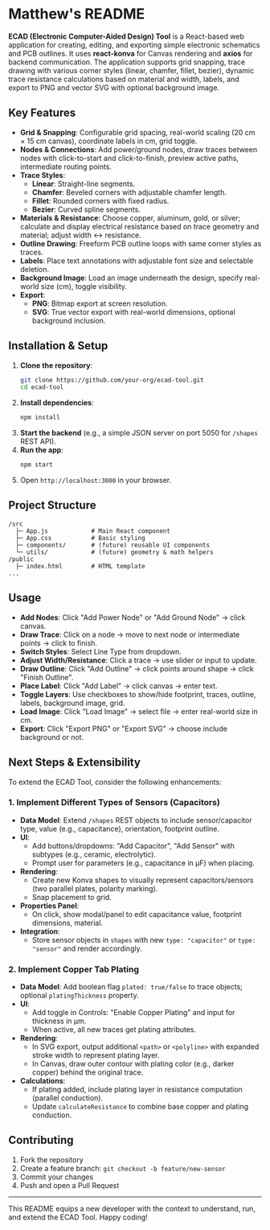 # Matthew's README

**ECAD (Electronic Computer-Aided Design) Tool** is a React-based web application for creating, editing, and exporting simple electronic schematics and PCB outlines. It uses **react-konva** for Canvas rendering and **axios** for backend communication. The application supports grid snapping, trace drawing with various corner styles (linear, chamfer, fillet, bezier), dynamic trace resistance calculations based on material and width, labels, and export to PNG and vector SVG with optional background image.

## Key Features

- **Grid & Snapping**: Configurable grid spacing, real-world scaling (20 cm × 15 cm canvas), coordinate labels in cm, grid toggle.
- **Nodes & Connections**: Add power/ground nodes, draw traces between nodes with click-to-start and click-to-finish, preview active paths, intermediate routing points.
- **Trace Styles**:
  - **Linear**: Straight-line segments.
  - **Chamfer**: Beveled corners with adjustable chamfer length.
  - **Fillet**: Rounded corners with fixed radius.
  - **Bezier**: Curved spline segments.
- **Materials & Resistance**: Choose copper, aluminum, gold, or silver; calculate and display electrical resistance based on trace geometry and material; adjust width ↔ resistance.
- **Outline Drawing**: Freeform PCB outline loops with same corner styles as traces.
- **Labels**: Place text annotations with adjustable font size and selectable deletion.
- **Background Image**: Load an image underneath the design, specify real-world size (cm), toggle visibility.
- **Export**:
  - **PNG**: Bitmap export at screen resolution.
  - **SVG**: True vector export with real-world dimensions, optional background inclusion.

## Installation & Setup

1. **Clone the repository**:
   ```bash
   git clone https://github.com/your-org/ecad-tool.git
   cd ecad-tool
   ```
2. **Install dependencies**:
   ```bash
   npm install
   ```
3. **Start the backend** (e.g., a simple JSON server on port 5050 for `/shapes` REST API).
4. **Run the app**:
   ```bash
   npm start
   ```
5. Open `http://localhost:3000` in your browser.

## Project Structure

```
/src
  ├─ App.js            # Main React component
  ├─ App.css           # Basic styling
  ├─ components/       # (future) reusable UI components
  └─ utils/            # (future) geometry & math helpers
/public
  ├─ index.html        # HTML template
...
```

## Usage

- **Add Nodes**: Click "Add Power Node" or "Add Ground Node" → click canvas.
- **Draw Trace**: Click on a node → move to next node or intermediate points → click to finish.
- **Switch Styles**: Select Line Type from dropdown.
- **Adjust Width/Resistance**: Click a trace → use slider or input to update.
- **Draw Outline**: Click "Add Outline" → click points around shape → click "Finish Outline".
- **Place Label**: Click "Add Label" → click canvas → enter text.
- **Toggle Layers**: Use checkboxes to show/hide footprint, traces, outline, labels, background image, grid.
- **Load Image**: Click "Load Image" → select file → enter real-world size in cm.
- **Export**: Click "Export PNG" or "Export SVG" → choose include background or not.

## Next Steps & Extensibility

To extend the ECAD Tool, consider the following enhancements:

### 1. Implement Different Types of Sensors (Capacitors)

- **Data Model**: Extend `/shapes` REST objects to include sensor/capacitor type, value (e.g., capacitance), orientation, footprint outline.
- **UI**:
  - Add buttons/dropdowns: "Add Capacitor", "Add Sensor" with subtypes (e.g., ceramic, electrolytic).
  - Prompt user for parameters (e.g., capacitance in μF) when placing.
- **Rendering**:
  - Create new Konva shapes to visually represent capacitors/sensors (two parallel plates, polarity marking).
  - Snap placement to grid.
- **Properties Panel**:
  - On click, show modal/panel to edit capacitance value, footprint dimensions, material.
- **Integration**:
  - Store sensor objects in `shapes` with new `type: "capacitor"` or `type: "sensor"` and render accordingly.

### 2. Implement Copper Tab Plating

- **Data Model**: Add boolean flag `plated: true/false` to trace objects; optional `platingThickness` property.
- **UI**:
  - Add toggle in Controls: "Enable Copper Plating" and input for thickness in μm.
  - When active, all new traces get plating attributes.
- **Rendering**:
  - In SVG export, output additional `<path>` or `<polyline>` with expanded stroke width to represent plating layer.
  - In Canvas, draw outer contour with plating color (e.g., darker copper) behind the original trace.
- **Calculations**:
  - If plating added, include plating layer in resistance computation (parallel conduction).
  - Update `calculateResistance` to combine base copper and plating conduction.

## Contributing

1. Fork the repository  
2. Create a feature branch: `git checkout -b feature/new-sensor`  
3. Commit your changes  
4. Push and open a Pull Request  

---

This README equips a new developer with the context to understand, run, and extend the ECAD Tool. Happy coding!
